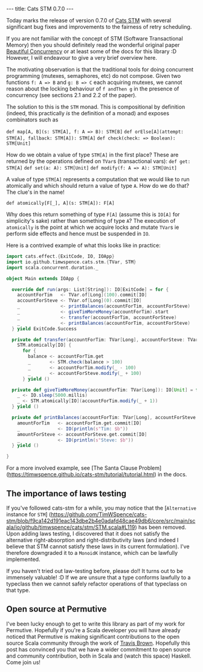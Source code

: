 --- title: Cats STM 0.7.0 ---

Today marks the release of version 0.7.0 of [Cats
STM](https://github.com/TimWSpence/cats-stm) with several significant bug fixes
and improvements to the fairness of retry scheduling.

If you are not familiar with the concept of STM (Software Transactional Memory)
then you should definitely read the wonderful original paper [Beautiful
Concurrency](https://www.microsoft.com/en-us/research/wp-content/uploads/2016/02/beautiful.pdf)
or at least some of the docs for this library :D However, I will endeavour to
give a very brief overview here.

The motivating observation is that the traditional tools for doing concurrent
programming (mutexes, semaphores, etc) do not compose. Given two functions `f: A
=> B` and `g: B => C` each acquiring mutexes, we cannot reason about the locking
behaviour of `f andThen g` in the presence of concurrency (see sections 2.1 and 2.2
of the paper).

The solution to this is the `STM` monad. This is compositional by definition
(indeed, this practically _is_ the definition of a monad) and exposes combinators
such as

`def map[A, B](s: STM[A], f: A => B): STM[B]`
`def orElse[A](attempt: STM[A], fallback: STM[A]): STM[A]`
`def check(check: => Boolean): STM[Unit]`

How do we obtain a value of type `STM[A]` in the first place? These are returned by
the operations defined on `TVar`s (transactional vars):
`def get: STM[A]`
`def set(a: A): STM[Unit]`
`def modify(f: A => A): STM[Unit]`

A value of type `STM[A]` represents a computation that we would like to run
atomically and which should return a value of type `A`. How do we do that?
The clue's in the name!

`def atomically[F[_], A](s: STM[A]): F[A]`

Why does this return something of type `F[A]` (assume this is `IO[A]` for
simplicity's sake) rather than something of type `A`? The execution of
`atomically` is the point at which we acquire locks and mutate `TVar`s ie
perform side effects and hence must be suspended in `IO`.

Here is a contrived example of what this looks like in practice:

```scala
import cats.effect.{ExitCode, IO, IOApp}
import io.github.timwspence.cats.stm.{TVar, STM}
import scala.concurrent.duration._

object Main extends IOApp {

  override def run(args: List[String]): IO[ExitCode] = for {
    accountForTim   <- TVar.of[Long](100).commit[IO]
    accountForSteve <- TVar.of[Long](0).commit[IO]
    _               <- printBalances(accountForTim, accountForSteve)
    _               <- giveTimMoreMoney(accountForTim).start
    _               <- transfer(accountForTim, accountForSteve)
    _               <- printBalances(accountForTim, accountForSteve)
  } yield ExitCode.Success

  private def transfer(accountForTim: TVar[Long], accountForSteve: TVar[Long]): IO[Unit] =
    STM.atomically[IO] {
      for {
        balance <- accountForTim.get
        _       <- STM.check(balance > 100)
        _       <- accountForTim.modify(_ - 100)
        _       <- accountForSteve.modify(_ + 100)
      } yield ()

  private def giveTimMoreMoney(accountForTim: TVar[Long]): IO[Unit] = for {
    _ <- IO.sleep(5000.millis)
    _ <- STM.atomically[IO](accountForTim.modify(_ + 1))
  } yield ()

  private def printBalances(accountForTim: TVar[Long], accountForSteve: TVar[Long]): IO[Unit] = for {
    amountForTim   <- accountForTim.get.commit[IO]
    _              <- IO(println(s"Tim: $b"))
    amountForSteve <- accountForSteve.get.commit[IO]
    _              <- IO(println(s"Steve: $b"))
  } yield ()

}
```

For a more involved example, see [The Santa Clause Problem]
(https://timwspence.github.io/cats-stm/tutorial/tutorial.html) in the docs.

## The importance of laws testing

If you've followed cats-stm for a while, you may notice that the [`Alternative`
instance for `STM`]
(https://github.com/TimWSpence/cats-stm/blob/f9ca142d191eac143dbe2b4e0adafd48cae49db6/core/src/main/scala/io/github/timwspence/cats/stm/STM.scala#L119)
has been removed. Upon adding laws testing, I discovered that
it does not satisfy the alternative right-absorption and right-distributivity
laws (and indeed I believe that STM cannot satisfy these laws in its current
formulation). I've therefore downgraded it to a `MonoidK` instance, which can be
lawfully implemented.

If you haven't tried out law-testing before, please do!! It turns out to be
immensely valuable! :D If we are unsure that a type conforms lawfully to a
typeclass then we cannot safely refactor operations of that typeclass on that
type.

## Open source at Permutive

I've been lucky enough to get to write this library as part of my work for
Permutive. Hopefully if you're a Scala developer you will have already noticed
that Permutive is making significant contributions to the open source Scala
community through the work of [Travis Brown](https://github.com/travisbrown).
Hopefully this post has convinced you that we have a wider commitment to open
source and community contribution, both in Scala and (watch this space) Haskell.
Come join us!
